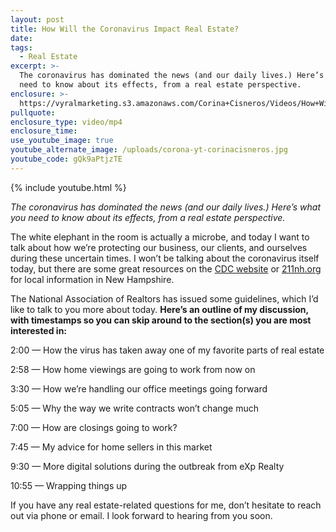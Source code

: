 ```yaml
---
layout: post
title: How Will the Coronavirus Impact Real Estate?
date:
tags:
  - Real Estate
excerpt: >-
  The coronavirus has dominated the news (and our daily lives.) Here’s what you
  need to know about its effects, from a real estate perspective.
enclosure: >-
  https://vyralmarketing.s3.amazonaws.com/Corina+Cisneros/Videos/How+Will+the+Coronavirus+Impact+Real+Estate_.mp4
pullquote:
enclosure_type: video/mp4
enclosure_time:
use_youtube_image: true
youtube_alternate_image: /uploads/corona-yt-corinacisneros.jpg
youtube_code: gQk9aPtjzTE
---
```


{% include youtube.html %}

*The coronavirus has dominated the news (and our daily lives.) Here’s what you need to know about its effects, from a real estate perspective.*

The white elephant in the room is actually a microbe, and today I want to talk about how we’re protecting our business, our clients, and ourselves during these uncertain times. I won’t be talking about the coronavirus itself today, but there are some great resources on the [CDC website](https://www.cdc.gov/coronavirus/2019-ncov/index.html)&nbsp;or [211nh.org](http://211nh.org) for local information in New Hampshire.

The National Association of Realtors has issued some guidelines, which I’d like to talk to you more about today. **Here’s an outline of my discussion, with timestamps so you can skip around to the section(s) you are most&nbsp; interested in:**

<dl>2:00 — How the virus has taken away one of my favorite parts of real estate

2:58 — How home viewings are going to work from now on

3:30 — How we’re handling our office meetings going forward

5:05 — Why the way we write contracts won’t change much

7:00 — How are closings going to work?

7:45 — My advice for home sellers in this market

9:30 — More digital solutions during the outbreak from eXp Realty

10:55 — Wrapping things up</dl>

If you have any real estate-related questions for me, don’t hesitate to reach out via phone or email. I look forward to hearing from you soon.